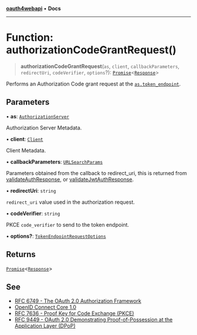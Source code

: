 [**oauth4webapi**](../README.md) • **Docs**

***

# Function: authorizationCodeGrantRequest()

> **authorizationCodeGrantRequest**(`as`, `client`, `callbackParameters`, `redirectUri`, `codeVerifier`, `options`?): [`Promise`](https://developer.mozilla.org/docs/Web/JavaScript/Reference/Global_Objects/Promise)\<[`Response`](https://developer.mozilla.org/docs/Web/API/Response)\>

Performs an Authorization Code grant request at the
[`as.token_endpoint`](../interfaces/AuthorizationServer.md#token_endpoint).

## Parameters

• **as**: [`AuthorizationServer`](../interfaces/AuthorizationServer.md)

Authorization Server Metadata.

• **client**: [`Client`](../interfaces/Client.md)

Client Metadata.

• **callbackParameters**: [`URLSearchParams`](https://developer.mozilla.org/docs/Web/API/URLSearchParams)

Parameters obtained from the callback to redirect_uri, this is returned
  from [validateAuthResponse](validateAuthResponse-1.md), or [validateJwtAuthResponse](validateJwtAuthResponse-1.md).

• **redirectUri**: `string`

`redirect_uri` value used in the authorization request.

• **codeVerifier**: `string`

PKCE `code_verifier` to send to the token endpoint.

• **options?**: [`TokenEndpointRequestOptions`](../interfaces/TokenEndpointRequestOptions.md)

## Returns

[`Promise`](https://developer.mozilla.org/docs/Web/JavaScript/Reference/Global_Objects/Promise)\<[`Response`](https://developer.mozilla.org/docs/Web/API/Response)\>

## See

 - [RFC 6749 - The OAuth 2.0 Authorization Framework](https://www.rfc-editor.org/rfc/rfc6749.html#section-4.1)
 - [OpenID Connect Core 1.0](https://openid.net/specs/openid-connect-core-1_0.html#CodeFlowAuth)
 - [RFC 7636 - Proof Key for Code Exchange (PKCE)](https://www.rfc-editor.org/rfc/rfc7636.html#section-4)
 - [RFC 9449 - OAuth 2.0 Demonstrating Proof-of-Possession at the Application Layer (DPoP)](https://www.rfc-editor.org/rfc/rfc9449.html#name-dpop-access-token-request)
